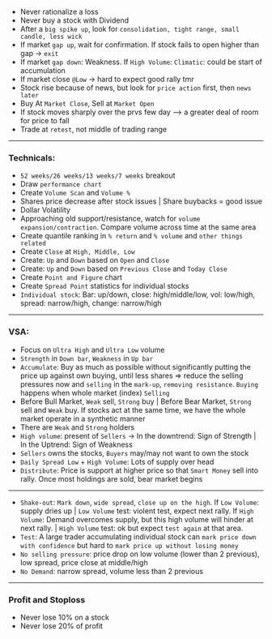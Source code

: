 * Never rationalize a loss
* Never buy a stock with Dividend
* After a ```big spike up```, look for ```consolidation, tight range, small candle, less wick```
* If market ```gap up```, wait for confirmation. If stock fails to open higher than gap -> ```exit```
* If market ```gap down```: Weakness. If ```High Volume```: ```Climatic```: could be start of accumulation
* If market close ```@Low``` -> hard to expect good rally tmr
* Stock rise because of news, but look for ```price action``` first, then ```news later```
* Buy At ```Market Close```, Sell at ```Market Open```
* If stock moves sharply over the prvs few day --> a greater deal of room for price to fall
* Trade at ```retest```, not middle of trading range
---
### Technicals: 
* ```52 weeks/26 weeks/13 weeks/7 weeks``` breakout
* Draw ```performance chart```
* Create ```Volume Scan``` and ```Volume %```
* Shares price decrease after stock issues | Share buybacks = good issue
* Dollar Volatility
* Approaching old support/resistance, watch for ```volume expansion/contraction```. Compare volume across time at the same area
* Create quantile ranking in ```% return``` and ```% volume``` and ```other things related```
* Create ```Close``` at ```High, Middle, Low```
* Create: ```Up``` and ```Down``` based on ```Open``` and ```Close```
* Create: ```Up``` and ```Down``` based on ```Previous Close``` and ```Today Close``` 
* Create ```Point and Figure``` chart
* Create ```Spread Point``` statistics for individual stocks
* ```Individual stock```: Bar: up/down, close: high/middle/low, vol: low/high, spread: narrow/high, change: narrow/high
---
### VSA:
* Focus on ```Ultra High``` and ```Ultra Low``` volume
* ```Strength``` in ```Down bar```, ```Weakness``` in ```Up bar```
* ```Accumulate```: Buy as much as possible without significantly putting the price up against own buying, until less shares => reduce the selling pressures now and ```selling``` in the ```mark-up```, ```removing resistance```. ```Buying``` happens when whole market (index) ```Selling```
* Before Bull Market, ```Weak``` sell, ```Strong``` buy | Before Bear Market, ```Strong``` sell and ```Weak``` buy. If stocks act at the same time, we have the whole market operate in a synthetic manner
* There are ```Weak``` and ```Strong``` holders
* ```High volume```: present of ```Sellers``` -> In the downtrend: Sign of Strength | In the Uptrend: Sign of Weakness
* ```Sellers``` owns the stocks, ```Buyers``` may/may not want to own the stock
* ```Daily Spread Low``` + ```High Volume```: Lots of supply over head
* ```Distribute```: Price is support at higher price so that ```Smart Money``` sell into rally. Once most holdings are sold, bear market begins
---
* ```Shake-out```: ```Mark down```, ```wide spread```, ```close up on the high```. 
If ```Low Volume```: supply dries up | ```Low Volume``` test: violent test, expect next rally.
If ```High Volume```: Demand overcomes supply, but this high volume will hinder at next rally. | ```High Volume``` test: ok but expect ```test again``` at that area.
* ```Test```: A large trader accumulating individual stock can ```mark price down with confidence``` but hard to ```mark price up without losing money```
* ```No selling pressure```: price drop on low volume (lower than 2 previous), low spread, price close at middle/high
* ```No Demand```: narrow spread, volume less than 2 previous
---
### Profit and Stoploss
* Never lose 10% on a stock
* Never lose 20% of profit


